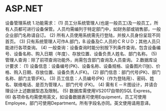 # ASP.NET
设备管理系统
1.功能需求：
(1)	员工分系统管理人(也是一般员工)及一般员工，所有人员都可进行设备保管。人员均需编列于特定部门中，如财务部或销售部，一般企业部门名称请自订。
(2)	所有人员使用系统需先行登陆，并按人员身份呈现不同首页。
(3)	只有系统管理人可作A.部门，B.设备及C.人员的ＣＲＵＤ；其他人员只能进行各项查询。
(4)	一般查询：设备查询时能分别按下列条件查询，包含设备编号、设备名称、购入日期（年度）、存放位置、设备负责人姓名、部门名称。
(5)	管理人查询：除了前项查询功能外，尚需包含部门查询及人员查询。
2.数据库设计要求：
(1)	设备信息：设备编号(PK)、设备名称、设备规格、设备图片(1张)、价格、购入日期、存放位置、设备负责人(FK)。
(2)	部门信息：部门代号(PK)、部门名称、部门主管(FK)。
(3)	员工信息：人员编号(PK)（作为登陆用）、密码、姓名、联络电话、是否为管理人、部门代号 (FK)。
(4)	需有Ｅ－Ｒ图设计，并请合理设计上述数据型态及限制。
(5)	数据库需使用VS2017自带的SQL Express。
(6)	各项命名均需使用英文，如设备数据表可使用Equipment，员工可使用Employee，部门可使用Department。所有字段名亦同。英文使用请用意译。
